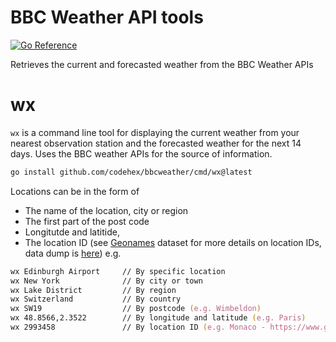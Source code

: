 # BBC Weather API tools
[![Go Reference](https://pkg.go.dev/badge/github.com/codehex/bbcweather.svg)](https://pkg.go.dev/github.com/codehex/bbcweather)

Retrieves the current and forecasted weather from the BBC Weather APIs

# wx
`wx` is a command line tool for displaying the current weather from your nearest observation station and the forecasted weather for the next 14 days. Uses the BBC weather APIs for the source of information.
```zsh
go install github.com/codehex/bbcweather/cmd/wx@latest
```
Locations can be in the form of
- The name of the location, city or region
- The first part of the post code
- Longitutde and latitide,
- The location ID (see [Geonames](https://www.geonames.org/) dataset for more details on location IDs, data dump is [here](http://download.geonames.org/export/dump/))
e.g.

```zsh
wx Edinburgh Airport     // By specific location
wx New York              // By city or town
wx Lake District         // By region
wx Switzerland           // By country
wx SW19                  // By postcode (e.g. Wimbeldon)
wx 48.8566,2.3522        // By longitude and latitude (e.g. Paris)
wx 2993458               // By location ID (e.g. Monaco - https://www.geonames.org/2993458)
```


